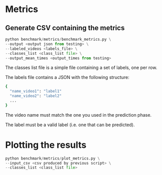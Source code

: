 # Metrics 

## Generate CSV containing the metrics

```python
python benchmark/metrics/benchmark_metrics.py \
--output <output json from testing> \
--labeled_videos <labels_file> \
--classes_list <class_list file> \
--output_mean_times <output_times from testing>
```

The classes list file is a simple file containing a set of labels, one per row.

The labels file contains a JSON with the following structure:

```bash
{
  "name_video1": "label1"
  "name_video2": "label2"
  ...
}
```

The video name must match the one you used in the prediction phase.

The label must be a valid label (i.e. one that can be predicted).

# Plotting the results

```python
python benchmark/metrics/plot_metrics.py \
--input_csv <csv produced by previous script> \
--classes_list <class_list file>
```